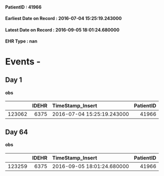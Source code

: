 
#### PatientID : 41966
#### Earliest Date on Record : 2016-07-04 15:25:19.243000
#### Latest Date on Record : 2016-09-05 18:01:24.680000
#### EHR Type : nan

# Events - 

## Day 1

#### obs
|        |   IDEHR | TimeStamp_Insert           |   PatientID |
|-------:|--------:|:---------------------------|------------:|
| 123062 |    6375 | 2016-07-04 15:25:19.243000 |       41966 |


## Day 64

#### obs
|        |   IDEHR | TimeStamp_Insert           |   PatientID |
|-------:|--------:|:---------------------------|------------:|
| 123259 |    6375 | 2016-09-05 18:01:24.680000 |       41966 |



